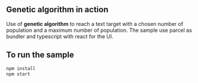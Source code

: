 ## Genetic algorithm in action

Use of **genetic algorithm** to reach a text target with a chosen number of population and a maximum number of population.
The sample use parcel as bundler and typescript with react for the UI.

## To run the sample

```sh
npm install
npm start
```
